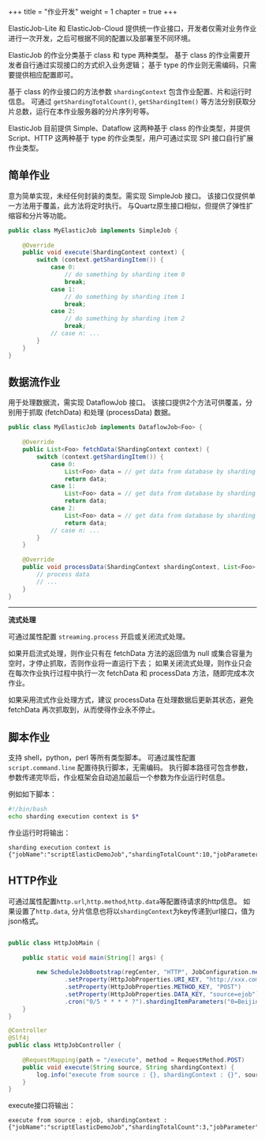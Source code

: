 +++
title = "作业开发"
weight = 1
chapter = true
+++

ElasticJob-Lite 和 ElasticJob-Cloud 提供统一作业接口，开发者仅需对业务作业进行一次开发，之后可根据不同的配置以及部署至不同环境。

ElasticJob 的作业分类基于 class 和 type 两种类型。
基于 class 的作业需要开发者自行通过实现接口的方式织入业务逻辑；
基于 type 的作业则无需编码，只需要提供相应配置即可。

基于 class 的作业接口的方法参数 `shardingContext` 包含作业配置、片和运行时信息。
可通过 `getShardingTotalCount()`, `getShardingItem()` 等方法分别获取分片总数，运行在本作业服务器的分片序列号等。

ElasticJob 目前提供 Simple、Dataflow 这两种基于 class 的作业类型，并提供 Script、HTTP 这两种基于 type 的作业类型，用户可通过实现 SPI 接口自行扩展作业类型。

## 简单作业

意为简单实现，未经任何封装的类型。需实现 SimpleJob 接口。
该接口仅提供单一方法用于覆盖，此方法将定时执行。
与Quartz原生接口相似，但提供了弹性扩缩容和分片等功能。

```java
public class MyElasticJob implements SimpleJob {
    
    @Override
    public void execute(ShardingContext context) {
        switch (context.getShardingItem()) {
            case 0: 
                // do something by sharding item 0
                break;
            case 1: 
                // do something by sharding item 1
                break;
            case 2: 
                // do something by sharding item 2
                break;
            // case n: ...
        }
    }
}
```

## 数据流作业

用于处理数据流，需实现 DataflowJob 接口。
该接口提供2个方法可供覆盖，分别用于抓取 (fetchData) 和处理 (processData) 数据。

```java
public class MyElasticJob implements DataflowJob<Foo> {
    
    @Override
    public List<Foo> fetchData(ShardingContext context) {
        switch (context.getShardingItem()) {
            case 0: 
                List<Foo> data = // get data from database by sharding item 0
                return data;
            case 1: 
                List<Foo> data = // get data from database by sharding item 1
                return data;
            case 2: 
                List<Foo> data = // get data from database by sharding item 2
                return data;
            // case n: ...
        }
    }
    
    @Override
    public void processData(ShardingContext shardingContext, List<Foo> data) {
        // process data
        // ...
    }
}
```

***

**流式处理**

可通过属性配置 `streaming.process` 开启或关闭流式处理。

如果开启流式处理，则作业只有在 fetchData 方法的返回值为 null 或集合容量为空时，才停止抓取，否则作业将一直运行下去；
如果关闭流式处理，则作业只会在每次作业执行过程中执行一次 fetchData 和 processData 方法，随即完成本次作业。

如果采用流式作业处理方式，建议 processData 在处理数据后更新其状态，避免 fetchData 再次抓取到，从而使得作业永不停止。

## 脚本作业

支持 shell，python，perl 等所有类型脚本。
可通过属性配置 `script.command.line` 配置待执行脚本，无需编码。
执行脚本路径可包含参数，参数传递完毕后，作业框架会自动追加最后一个参数为作业运行时信息。

例如如下脚本：

```bash
#!/bin/bash
echo sharding execution context is $*
```

作业运行时将输出：

```
sharding execution context is {"jobName":"scriptElasticDemoJob","shardingTotalCount":10,"jobParameter":"","shardingItem":0,"shardingParameter":"A"}
```

## HTTP作业

可通过属性配置`http.url`,`http.method`,`http.data`等配置待请求的http信息。
如果设置了`http.data`, 分片信息也将以`shardingContext`为key传递到url接口，值为json格式。

```java

public class HttpJobMain {
    
    public static void main(String[] args) {
        
        new ScheduleJobBootstrap(regCenter, "HTTP", JobConfiguration.newBuilder("javaHttpJob", 1)
                .setProperty(HttpJobProperties.URI_KEY, "http://xxx.com/execute")
                .setProperty(HttpJobProperties.METHOD_KEY, "POST")
                .setProperty(HttpJobProperties.DATA_KEY, "source=ejob")
                .cron("0/5 * * * * ?").shardingItemParameters("0=Beijing").build()).schedule();
    }
}
```
```java
@Controller
@Slf4j
public class HttpJobController {
    
    @RequestMapping(path = "/execute", method = RequestMethod.POST)
    public void execute(String source, String shardingContext) {
        log.info("execute from source : {}, shardingContext : {}", source, shardingContext);
    }
}
```

execute接口将输出：
```
execute from source : ejob, shardingContext : {"jobName":"scriptElasticDemoJob","shardingTotalCount":3,"jobParameter":"","shardingItem":0,"shardingParameter":"Beijing"}
```
